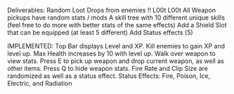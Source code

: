 Deliverables:
Random Loot Drops from enemies !! L00t L00t
All Weapon pickups have random stats / mods
A skill tree with 10 different unique skills (feel free to do more with better stats of the same effects)
Add a Shield Slot that can be equipped  (at least 5 different)
Add Status effects (5)

IMPLEMENTED:
Top Bar displays Level and XP.
Kill enemies to gain XP and level up.
Max Health increases by 10 with level up.
Walk over weapon to view stats.
Press E to pick up weapon and drop current weapon, as well as other items.
Press Q to hide weapon stats.
Fire Rate and Clip Size are randomized as well as a status effect.
Status Effects: Fire, Poison, Ice, Electric, and Radiation
